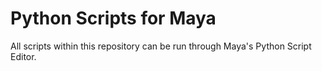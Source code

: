 # Python Scripts for Maya

All scripts within this repository can be run through Maya's Python Script Editor.
